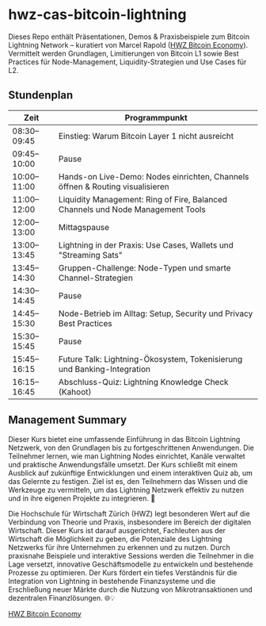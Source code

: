 # hwz-cas-bitcoin-lightning
Dieses Repo enthält Präsentationen, Demos &amp; Praxisbeispiele zum Bitcoin Lightning Network – kuratiert von Marcel Rapold ([HWZ Bitcoin Economy](https://fh-hwz.ch/bildungsangebot/weiterbildung/cas-das/cas-bitcoin-economy-hwz)). Vermittelt werden Grundlagen, Limitierungen von Bitcoin L1 sowie Best Practices für Node-Management, Liquidity-Strategien und Use Cases für L2.

## Stundenplan

| Zeit            | Programmpunkt                                                                 |
|-----------------|-------------------------------------------------------------------------------|
| 08:30–09:45     | Einstieg: Warum Bitcoin Layer 1 nicht ausreicht                            |
| 09:45–10:00     | Pause                                                                         |
| 10:00–11:00     | Hands-on Live-Demo: Nodes einrichten, Channels öffnen & Routing visualisieren |
| 11:00–12:00     | Liquidity Management: Ring of Fire, Balanced Channels und Node Management Tools|
| 12:00–13:00     | Mittagspause                                                                  |
| 13:00–13:45     | Lightning in der Praxis: Use Cases, Wallets und "Streaming Sats"             |
| 13:45–14:30     | Gruppen-Challenge: Node-Typen und smarte Channel-Strategien                   |
| 14:30–14:45     | Pause                                                                         |
| 14:45–15:30     | Node-Betrieb im Alltag: Setup, Security und Privacy Best Practices            |
| 15:30–15:45     | Pause                                                                         |
| 15:45–16:15     | Future Talk: Lightning-Ökosystem, Tokenisierung und Banking-Integration       |
| 16:15–16:45     | Abschluss-Quiz: Lightning Knowledge Check (Kahoot)                           |

## Management Summary

Dieser Kurs bietet eine umfassende Einführung in das Bitcoin Lightning Netzwerk, von den Grundlagen bis zu fortgeschrittenen Anwendungen. Die Teilnehmer lernen, wie man Lightning Nodes einrichtet, Kanäle verwaltet und praktische Anwendungsfälle umsetzt. Der Kurs schließt mit einem Ausblick auf zukünftige Entwicklungen und einem interaktiven Quiz ab, um das Gelernte zu festigen. Ziel ist es, den Teilnehmern das Wissen und die Werkzeuge zu vermitteln, um das Lightning Netzwerk effektiv zu nutzen und in ihre eigenen Projekte zu integrieren. 🚀

Die Hochschule für Wirtschaft Zürich (HWZ) legt besonderen Wert auf die Verbindung von Theorie und Praxis, insbesondere im Bereich der digitalen Wirtschaft. Dieser Kurs ist darauf ausgerichtet, Fachleuten aus der Wirtschaft die Möglichkeit zu geben, die Potenziale des Lightning Netzwerks für ihre Unternehmen zu erkennen und zu nutzen. Durch praxisnahe Beispiele und interaktive Sessions werden die Teilnehmer in die Lage versetzt, innovative Geschäftsmodelle zu entwickeln und bestehende Prozesse zu optimieren. Der Kurs fördert ein tiefes Verständnis für die Integration von Lightning in bestehende Finanzsysteme und die Erschließung neuer Märkte durch die Nutzung von Mikrotransaktionen und dezentralen Finanzlösungen. 🌐💡

[HWZ Bitcoin Economy](https://fh-hwz.ch/bildungsangebot/weiterbildung/cas-das/cas-bitcoin-economy-hwz)
